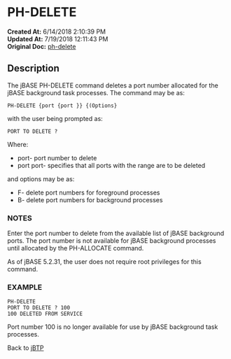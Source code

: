 # PH-DELETE

**Created At:** 6/14/2018 2:10:39 PM  
**Updated At:** 7/19/2018 12:11:43 PM  
**Original Doc:** [ph-delete](https://docs.jbase.com/46465-background-processing/ph-delete)  


## Description 

The jBASE PH-DELETE command deletes a port number allocated for the jBASE background task processes. The command may be as:

```
PH-DELETE {port {port }} {(Options}
```

with the user being prompted as:

```
PORT TO DELETE ?
```



Where:

- port- port number to delete
- port port- specifies that all ports with the range are to be deleted


and options may be as:

- F- delete port numbers for foreground processes
- B- delete port numbers for background processes




### NOTES

Enter the port number to delete from the available list of jBASE background ports. The port number is not available for jBASE background processes until allocated by the PH-ALLOCATE command.

As of jBASE 5.2.31, the user does not require root privileges for this command.



### EXAMPLE

```
PH-DELETE
PORT TO DELETE ? 100
100 DELETED FROM SERVICE
```

Port number 100 is no longer available for use by jBASE background task processes.



Back to [jBTP](jbtp)
